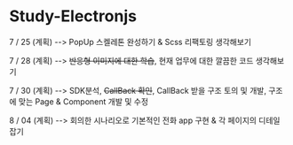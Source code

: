 # Study-Electronjs

7 / 25 (계획) --> PopUp 스켈레톤 완성하기 & Scss 리팩토링 생각해보기

7 / 28 (계획) --> ~~반응형 이미지에 대한 학습~~, 현재 업무에 대한 깔끔한 코드 생각해보기

7 / 30 (계획) --> SDK분석, ~~CallBack 확인~~, CallBack 받을 구조 토의 및 개발, 구조에 맞는 Page & Component 개발 및 수정

8 / 04 (계획) --> 회의한 시나리오로 기본적인 전화 app 구현 & 각 페이지의 디테일 잡기
